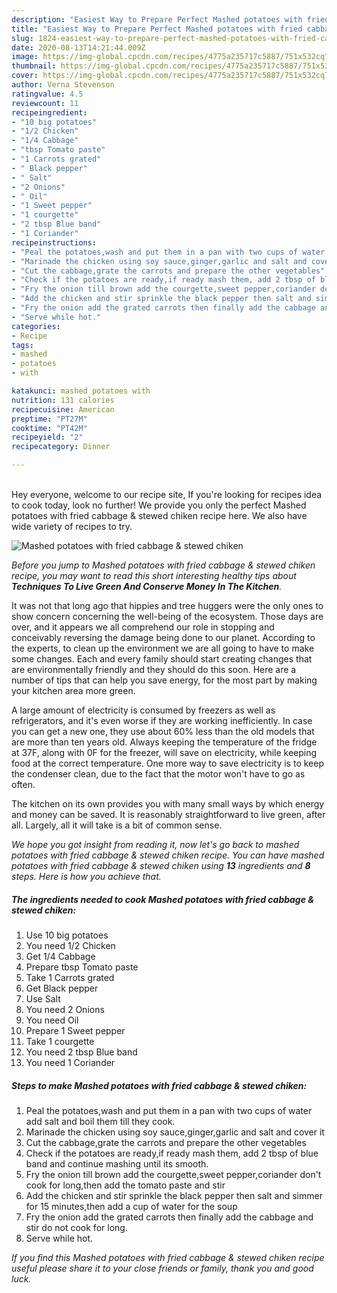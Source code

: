 ```yaml
---
description: "Easiest Way to Prepare Perfect Mashed potatoes with fried cabbage &amp;amp; stewed chiken"
title: "Easiest Way to Prepare Perfect Mashed potatoes with fried cabbage &amp;amp; stewed chiken"
slug: 1824-easiest-way-to-prepare-perfect-mashed-potatoes-with-fried-cabbage-and-amp-stewed-chiken
date: 2020-08-13T14:21:44.009Z
image: https://img-global.cpcdn.com/recipes/4775a235717c5887/751x532cq70/mashed-potatoes-with-fried-cabbage-stewed-chiken-recipe-main-photo.jpg
thumbnail: https://img-global.cpcdn.com/recipes/4775a235717c5887/751x532cq70/mashed-potatoes-with-fried-cabbage-stewed-chiken-recipe-main-photo.jpg
cover: https://img-global.cpcdn.com/recipes/4775a235717c5887/751x532cq70/mashed-potatoes-with-fried-cabbage-stewed-chiken-recipe-main-photo.jpg
author: Verna Stevenson
ratingvalue: 4.5
reviewcount: 11
recipeingredient:
- "10 big potatoes"
- "1/2 Chicken"
- "1/4 Cabbage"
- "tbsp Tomato paste"
- "1 Carrots grated"
- " Black pepper"
- " Salt"
- "2 Onions"
- " Oil"
- "1 Sweet pepper"
- "1 courgette"
- "2 tbsp Blue band"
- "1 Coriander"
recipeinstructions:
- "Peal the potatoes,wash and put them in a pan with two cups of water add salt and boil them till they cook."
- "Marinade the chicken using soy sauce,ginger,garlic and salt and cover it"
- "Cut the cabbage,grate the carrots and prepare the other vegetables"
- "Check if the potatoes are ready,if ready mash them, add 2 tbsp of blue band and continue mashing until its smooth."
- "Fry the onion till brown add the courgette,sweet pepper,coriander don&#39;t cook for long,then add the tomato paste and stir"
- "Add the chicken and stir sprinkle the black pepper then salt and simmer for 15 minutes,then add a cup of water for the soup"
- "Fry the onion add the grated carrots then finally add the cabbage and stir do not cook for long."
- "Serve while hot."
categories:
- Recipe
tags:
- mashed
- potatoes
- with

katakunci: mashed potatoes with 
nutrition: 131 calories
recipecuisine: American
preptime: "PT27M"
cooktime: "PT42M"
recipeyield: "2"
recipecategory: Dinner

---
```

<br>
Hey everyone, welcome to our recipe site, If you're looking for recipes idea to cook today, look no further! We provide you only the perfect Mashed potatoes with fried cabbage &amp; stewed chiken recipe here. We also have wide variety of recipes to try.
<br>


![Mashed potatoes with fried cabbage &amp; stewed chiken](https://img-global.cpcdn.com/recipes/4775a235717c5887/751x532cq70/mashed-potatoes-with-fried-cabbage-stewed-chiken-recipe-main-photo.jpg)

<i>Before you jump to Mashed potatoes with fried cabbage &amp; stewed chiken recipe, you may want to read this short interesting healthy tips about 
<strong>Techniques To Live Green And Conserve Money In The Kitchen</strong>.</i>
</br>

It was not that long ago that hippies and tree huggers were the only ones to show concern concerning the well-being of the ecosystem. Those days are over, and it appears we all comprehend our role in stopping and conceivably reversing the damage being done to our planet. According to the experts, to clean up the environment we are all going to have to make some changes. Each and every family should start creating changes that are environmentally friendly and they should do this soon. Here are a number of tips that can help you save energy, for the most part by making your kitchen area more green.

A large amount of electricity is consumed by freezers as well as refrigerators, and it's even worse if they are working inefficiently. In case you can get a new one, they use about 60% less than the old models that are more than ten years old. Always keeping the temperature of the fridge at 37F, along with 0F for the freezer, will save on electricity, while keeping food at the correct temperature. One more way to save electricity is to keep the condenser clean, due to the fact that the motor won't have to go as often.

The kitchen on its own provides you with many small ways by which energy and money can be saved. It is reasonably straightforward to live green, after all. Largely, all it will take is a bit of common sense.


<i>We hope you got insight from reading it, now let's go back to mashed potatoes with fried cabbage &amp; stewed chiken recipe. You can have mashed potatoes with fried cabbage &amp; stewed chiken using <strong>13</strong> ingredients and <strong>8</strong> steps. Here is how you achieve that.
</i>

##### The ingredients needed to cook Mashed potatoes with fried cabbage &amp; stewed chiken:

1. Use 10 big potatoes
1. You need 1/2 Chicken
1. Get 1/4 Cabbage
1. Prepare tbsp Tomato paste
1. Take 1 Carrots grated
1. Get  Black pepper
1. Use  Salt
1. You need 2 Onions
1. You need  Oil
1. Prepare 1 Sweet pepper
1. Take 1 courgette
1. You need 2 tbsp Blue band
1. You need 1 Coriander


##### Steps to make Mashed potatoes with fried cabbage &amp; stewed chiken:

1. Peal the potatoes,wash and put them in a pan with two cups of water add salt and boil them till they cook.
1. Marinade the chicken using soy sauce,ginger,garlic and salt and cover it
1. Cut the cabbage,grate the carrots and prepare the other vegetables
1. Check if the potatoes are ready,if ready mash them, add 2 tbsp of blue band and continue mashing until its smooth.
1. Fry the onion till brown add the courgette,sweet pepper,coriander don&#39;t cook for long,then add the tomato paste and stir
1. Add the chicken and stir sprinkle the black pepper then salt and simmer for 15 minutes,then add a cup of water for the soup
1. Fry the onion add the grated carrots then finally add the cabbage and stir do not cook for long.
1. Serve while hot.


<i>If you find this Mashed potatoes with fried cabbage &amp; stewed chiken recipe useful please share it to your close friends or family, thank you and good luck.</i>
